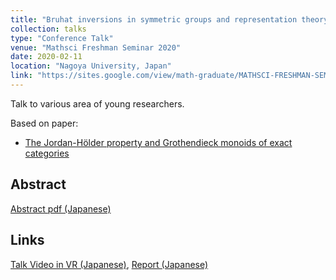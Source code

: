 ```yaml
---
title: "Bruhat inversions in symmetric groups and representation theory of quivers of type A"
collection: talks
type: "Conference Talk"
venue: "Mathsci Freshman Seminar 2020"
date: 2020-02-11
location: "Nagoya University, Japan"
link: "https://sites.google.com/view/math-graduate/MATHSCI-FRESHMAN-SEMINAR/2020"
---
```


Talk to various area of young researchers.

Based on paper:
- [The Jordan-H&ouml;lder property and Grothendieck monoids of exact categories](/papers/JHP)

## Abstract
[Abstract pdf (Japanese)](/files/mathsci2020abst.pdf)

## Links
[Talk Video in VR (Japanese)](https://www.youtube.com/watch?v=FpIfGVr5OcA),
[Report (Japanese)](/files/mathsci2020report.pdf)
